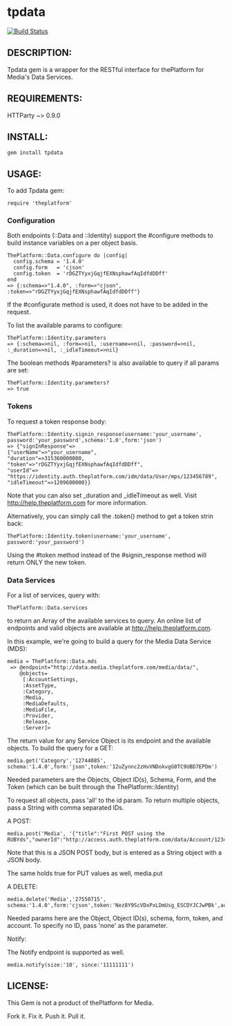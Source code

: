 # tpdata

[![Build Status](https://travis-ci.org/benwoody/tpdata.png)](https://travis-ci.org/benwoody/tpdata)


## DESCRIPTION:

Tpdata gem is a wrapper for the RESTful interface for thePlatform for Media's Data Services.


## REQUIREMENTS:

HTTParty ~> 0.9.0

## INSTALL:

    gem install tpdata

## USAGE:

To add Tpdata gem:

    require 'theplatform'

### Configuration
Both endpoints (::Data and ::Identity) support the #configure methods to build instance variables on a per object basis.

    ThePlatform::Data.configure do |config|
      config.schema = '1.4.0'
      config.form   = 'cjson'
      config.token  = 'rDGZTYyxjGqjfEXNsphawfAqIdfdDDff'
    end
    => {:schema=>"1.4.0", :form=>"cjson", :token=>"rDGZTYyxjGqjfEXNsphawfAqIdfdDDff"}

If the #configurate method is used, it does not have to be added in the request.

To list the available params to configure:

    ThePlatform::Identity.parameters
    => {:schema=>nil, :form=>nil, :username=>nil, :password=>nil, :_duration=>nil, :_idleTimeout=>nil}

The boolean methods #parameters? is also available to query if all params are set:

    ThePlatform::Identity.parameters?
    => true

### Tokens
To request a token response body:

    ThePlatform::Identity.signin_response(username:'your_username', password:'your_password',schema:'1.0',form:'json')
    => {"signInResponse"=>
    {"userName"=>"your_username",
    "duration"=>315360000000,
    "token"=>"rDGZTYyxjGqjfEXNsphawfAqIdfdDDff",
    "userId"=>
    "https://identity.auth.theplatform.com/idm/data/User/mps/123456789",
    "idleTimeout"=>1209600000}}

Note that you can also set _duration and _idleTimeout as well.  Visit http://help.theplatform.com for more information.

Alternatively, you can simply call the .token() method to get a token strin back:

    ThePlatform::Identity.token(username:'your_username', password:'your_password')

Using the #token method instead of the #signin_response method will return ONLY the new token.

### Data Services
For a list of services, query with:

    ThePlatform::Data.services

to return an Array of the available services to query.
An online list of endpoints and valid objects are available at http://help.theplatform.com.

In this example, we're going to build a query for the Media Data Service (MDS):

    media = ThePlatform::Data.mds
     => @endpoint="http://data.media.theplatform.com/media/data/",
        @objects=
         [:AccountSettings,
         :AssetType,
         :Category,
         :Media,
         :MediaDefaults,
         :MediaFile,
         :Provider,
         :Release,
         :Server]>

The return value for any Service Object is its endpoint and the available objects.
To build the query for a GET:

    media.get('Category','12744085', schema:'1.4.0',form:'json',token:'12uZynnc2zHvVNDokvgG0TC9UBD7EPDm')

Needed parameters are the Objects, Object ID(s), Schema, Form, and the Token (which can be built through the ThePlatform::Identity)

To request all objects, pass 'all' to the id param.  To return multiple objects, pass a String with comma separated IDs.

A POST:

    media.post('Media', '{"title":"First POST using the RUBYds","ownerId":"http://access.auth.theplatform.com/data/Account/123456789"}',schema:'1.4.0',form:'cjson',token:'Nez8Y9ScVDxPxLDmUsg_ESCDYJCJwPBk',account:'My_Account')

Note that this is a JSON POST body, but is entered as a String object with a JSON body.

The same holds true for PUT values as well, media.put

A DELETE:

    media.delete('Media','27550715', schema:'1.4.0',form:'cjson',token:'Nez8Y9ScVDxPxLDmUsg_ESCDYJCJwPBk',account:'My_Account')

Needed params here are the Object, Object ID(s), schema, form, token, and account.  To specify no ID, pass 'none' as the parameter.

Notify:

The Notify endpoint is supported as well.

    media.notify(size:'10', since:'11111111')


## LICENSE:

This Gem is not a product of thePlatform for Media.

Fork it. Fix it. Push it. Pull it.
